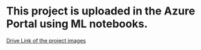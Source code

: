 # This project is uploaded in the Azure Portal using ML notebooks.

[Drive Link of the project images](https://drive.google.com/file/d/1Zu9_5VEJfWJqBLAGpkAFcS1Op4pZPvP2/view?usp=sharing)
